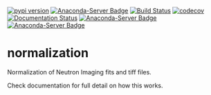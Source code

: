 [![pypi version](https://img.shields.io/pypi/v/neunorm.svg)](https://pypi.python.org/pypi/neunorm)
[![Anaconda-Server Badge](https://anaconda.org/neutronimaging/neunorm/badges/version.svg)](https://anaconda.org/neutronimaging/neunorm)
[![Build Status](https://travis-ci.org/scikit-beam/NeuNorm.svg?branch=master)](https://travis-ci.org/scikit-beam/NeuNorm)
[![codecov](https://codecov.io/gh/ornlneutronimaging/NeuNorm/branch/master/graph/badge.svg)](https://codecov.io/gh/ornlneutronimaging/NeuNorm)
[![Documentation Status](https://readthedocs.org/projects/neunorm/badge/?version=latest)](http://neunorm.readthedocs.io/en/latest/?badge=latest)
[![Anaconda-Server Badge](https://anaconda.org/neutronimaging/neunorm/badges/latest_release_date.svg)](https://anaconda.org/neutronimaging/neunorm)
[![Anaconda-Server Badge](https://anaconda.org/neutronimaging/neunorm/badges/downloads.svg)](https://anaconda.org/neutronimaging/neunorm)

# normalization
Normalization of Neutron Imaging fits and tiff files. 

Check documentation for full detail on how this works.
